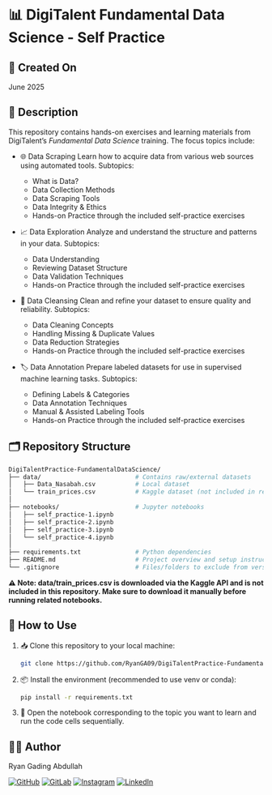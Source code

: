 # 📊 DigiTalent Fundamental Data Science - Self Practice

## 📅 Created On

June 2025

## 📜 Description

This repository contains hands-on exercises and learning materials from DigiTalent’s _Fundamental Data Science_ training. The focus topics include:

- 🌐 Data Scraping
  Learn how to acquire data from various web sources using automated tools.
  Subtopics:

  - What is Data?
  - Data Collection Methods
  - Data Scraping Tools
  - Data Integrity & Ethics
  - Hands-on Practice through the included self-practice exercises

- 📈 Data Exploration
  Analyze and understand the structure and patterns in your data.
  Subtopics:

  - Data Understanding
  - Reviewing Dataset Structure
  - Data Validation Techniques
  - Hands-on Practice through the included self-practice exercises

- 🧹 Data Cleansing
  Clean and refine your dataset to ensure quality and reliability.
  Subtopics:

  - Data Cleaning Concepts
  - Handling Missing & Duplicate Values
  - Data Reduction Strategies
  - Hands-on Practice through the included self-practice exercises

- 🏷️ Data Annotation
  Prepare labeled datasets for use in supervised machine learning tasks.
  Subtopics:
  - Defining Labels & Categories
  - Data Annotation Techniques
  - Manual & Assisted Labeling Tools
  - Hands-on Practice through the included self-practice exercises

## 🗂️ Repository Structure

```bash
DigiTalentPractice-FundamentalDataScience/
├── data/                          # Contains raw/external datasets
│   ├── Data_Nasabah.csv           # Local dataset
│   └── train_prices.csv           # Kaggle dataset (not included in repo)
│
├── notebooks/                     # Jupyter notebooks
│   ├── self_practice-1.ipynb
│   ├── self_practice-2.ipynb
│   ├── self_practice-3.ipynb
│   └── self_practice-4.ipynb
│
├── requirements.txt               # Python dependencies
├── README.md                      # Project overview and setup instructions
└── .gitignore                     # Files/folders to exclude from version control

```

**⚠️ Note: data/train_prices.csv is downloaded via the Kaggle API and is not included in this repository. Make sure to download it manually before running related notebooks.**

## 🚀 How to Use

1. 📥 Clone this repository to your local machine:

   ```bash
   git clone https://github.com/RyanGA09/DigiTalentPractice-FundamentalDataScience.git
   ```

2. 📦 Install the environment (recommended to use venv or conda):

   ```bash
   pip install -r requirements.txt
   ```

3. 📘 Open the notebook corresponding to the topic you want to learn and run the code cells sequentially.

## 👨‍💻 Author

Ryan Gading Abdullah

[![GitHub](https://img.shields.io/badge/GitHub-000000?style=for-the-badge&logo=github&logoColor=white)](https://github.com/RyanGA09)
[![GitLab](https://img.shields.io/badge/GitLab-FC6D26?style=for-the-badge&logo=gitlab&logoColor=white)](https://gitlab.com/RyanGA09)
[![Instagram](https://img.shields.io/badge/Instagram-E4405F?style=for-the-badge&logo=instagram&logoColor=white)](https://instagram.com/ryan_g._a)
[![LinkedIn](https://img.shields.io/badge/LinkedIn-0077B5?style=for-the-badge&logo=linkedin&logoColor=white)](https://www.linkedin.com/in/ryan-gading-abdullah/)
